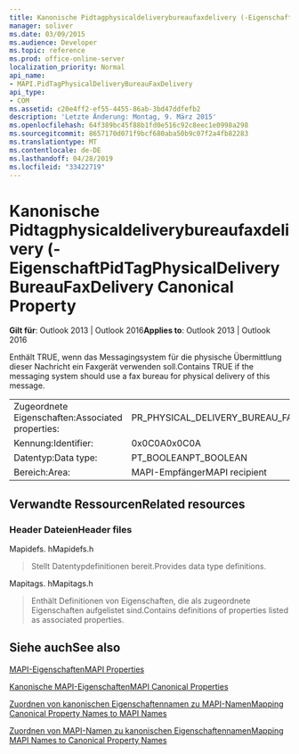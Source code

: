 ```yaml
---
title: Kanonische Pidtagphysicaldeliverybureaufaxdelivery (-Eigenschaft
manager: soliver
ms.date: 03/09/2015
ms.audience: Developer
ms.topic: reference
ms.prod: office-online-server
localization_priority: Normal
api_name:
- MAPI.PidTagPhysicalDeliveryBureauFaxDelivery
api_type:
- COM
ms.assetid: c20e4ff2-ef55-4455-86ab-3bd47ddfefb2
description: 'Letzte Änderung: Montag, 9. März 2015'
ms.openlocfilehash: 64f389bc45f88b1fd0e516c92c8eec1e0998a298
ms.sourcegitcommit: 8657170d071f9bcf680aba50b9c07f2a4fb82283
ms.translationtype: MT
ms.contentlocale: de-DE
ms.lasthandoff: 04/28/2019
ms.locfileid: "33422719"
---
```

# <a name="pidtagphysicaldeliverybureaufaxdelivery-canonical-property"></a><span data-ttu-id="cf75c-103">Kanonische Pidtagphysicaldeliverybureaufaxdelivery (-Eigenschaft</span><span class="sxs-lookup"><span data-stu-id="cf75c-103">PidTagPhysicalDeliveryBureauFaxDelivery Canonical Property</span></span>

  
  
<span data-ttu-id="cf75c-104">**Gilt für**: Outlook 2013 | Outlook 2016</span><span class="sxs-lookup"><span data-stu-id="cf75c-104">**Applies to**: Outlook 2013 | Outlook 2016</span></span> 
  
<span data-ttu-id="cf75c-105">Enthält TRUE, wenn das Messagingsystem für die physische Übermittlung dieser Nachricht ein Faxgerät verwenden soll.</span><span class="sxs-lookup"><span data-stu-id="cf75c-105">Contains TRUE if the messaging system should use a fax bureau for physical delivery of this message.</span></span>
  
|||
|:-----|:-----|
|<span data-ttu-id="cf75c-106">Zugeordnete Eigenschaften:</span><span class="sxs-lookup"><span data-stu-id="cf75c-106">Associated properties:</span></span>  <br/> |<span data-ttu-id="cf75c-107">PR_PHYSICAL_DELIVERY_BUREAU_FAX_DELIVERY</span><span class="sxs-lookup"><span data-stu-id="cf75c-107">PR_PHYSICAL_DELIVERY_BUREAU_FAX_DELIVERY</span></span>  <br/> |
|<span data-ttu-id="cf75c-108">Kennung:</span><span class="sxs-lookup"><span data-stu-id="cf75c-108">Identifier:</span></span>  <br/> |<span data-ttu-id="cf75c-109">0x0C0A</span><span class="sxs-lookup"><span data-stu-id="cf75c-109">0x0C0A</span></span>  <br/> |
|<span data-ttu-id="cf75c-110">Datentyp:</span><span class="sxs-lookup"><span data-stu-id="cf75c-110">Data type:</span></span>  <br/> |<span data-ttu-id="cf75c-111">PT_BOOLEAN</span><span class="sxs-lookup"><span data-stu-id="cf75c-111">PT_BOOLEAN</span></span>  <br/> |
|<span data-ttu-id="cf75c-112">Bereich:</span><span class="sxs-lookup"><span data-stu-id="cf75c-112">Area:</span></span>  <br/> |<span data-ttu-id="cf75c-113">MAPI-Empfänger</span><span class="sxs-lookup"><span data-stu-id="cf75c-113">MAPI recipient</span></span>  <br/> |
   
## <a name="related-resources"></a><span data-ttu-id="cf75c-114">Verwandte Ressourcen</span><span class="sxs-lookup"><span data-stu-id="cf75c-114">Related resources</span></span>

### <a name="header-files"></a><span data-ttu-id="cf75c-115">Header Dateien</span><span class="sxs-lookup"><span data-stu-id="cf75c-115">Header files</span></span>

<span data-ttu-id="cf75c-116">Mapidefs. h</span><span class="sxs-lookup"><span data-stu-id="cf75c-116">Mapidefs.h</span></span>
  
> <span data-ttu-id="cf75c-117">Stellt Datentypdefinitionen bereit.</span><span class="sxs-lookup"><span data-stu-id="cf75c-117">Provides data type definitions.</span></span>
    
<span data-ttu-id="cf75c-118">Mapitags. h</span><span class="sxs-lookup"><span data-stu-id="cf75c-118">Mapitags.h</span></span>
  
> <span data-ttu-id="cf75c-119">Enthält Definitionen von Eigenschaften, die als zugeordnete Eigenschaften aufgelistet sind.</span><span class="sxs-lookup"><span data-stu-id="cf75c-119">Contains definitions of properties listed as associated properties.</span></span>
    
## <a name="see-also"></a><span data-ttu-id="cf75c-120">Siehe auch</span><span class="sxs-lookup"><span data-stu-id="cf75c-120">See also</span></span>



[<span data-ttu-id="cf75c-121">MAPI-Eigenschaften</span><span class="sxs-lookup"><span data-stu-id="cf75c-121">MAPI Properties</span></span>](mapi-properties.md)
  
[<span data-ttu-id="cf75c-122">Kanonische MAPI-Eigenschaften</span><span class="sxs-lookup"><span data-stu-id="cf75c-122">MAPI Canonical Properties</span></span>](mapi-canonical-properties.md)
  
[<span data-ttu-id="cf75c-123">Zuordnen von kanonischen Eigenschaftennamen zu MAPI-Namen</span><span class="sxs-lookup"><span data-stu-id="cf75c-123">Mapping Canonical Property Names to MAPI Names</span></span>](mapping-canonical-property-names-to-mapi-names.md)
  
[<span data-ttu-id="cf75c-124">Zuordnen von MAPI-Namen zu kanonischen Eigenschaftennamen</span><span class="sxs-lookup"><span data-stu-id="cf75c-124">Mapping MAPI Names to Canonical Property Names</span></span>](mapping-mapi-names-to-canonical-property-names.md)

